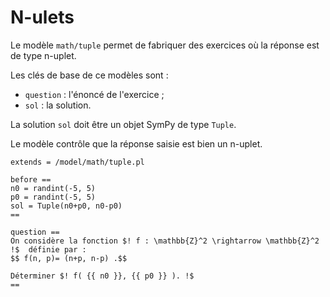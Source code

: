 # N-ulets

Le modèle `math/tuple` permet de fabriquer des exercices où la réponse est de type n-uplet.

Les clés de base de ce modèles sont :

  * `question` : l'énoncé de l'exercice ;
  * `sol` : la solution.

La solution `sol` doit être un objet SymPy de type `Tuple`.

Le modèle contrôle que la réponse saisie est bien un n-uplet. 

```
extends = /model/math/tuple.pl

before ==
n0 = randint(-5, 5)
p0 = randint(-5, 5)
sol = Tuple(n0+p0, n0-p0)
==

question ==
On considère la fonction $! f : \mathbb{Z}^2 \rightarrow \mathbb{Z}^2  !$  définie par :
$$ f(n, p)= (n+p, n-p) .$$

Déterminer $! f( {{ n0 }}, {{ p0 }} ). !$
==
```

